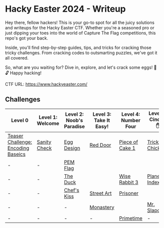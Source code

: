 # Hacky Easter 2024 - Writeup
Hey there, fellow hackers! This is your go-to spot for all the juicy solutions and writeups for the Hacky Easter CTF. Whether you're a seasoned pro or just dipping your toes into the world of Capture The Flag competitions, this repo's got your back.

Inside, you'll find step-by-step guides, tips, and tricks for cracking those tricky challenges. From cracking codes to outsmarting puzzles, we've got it all covered.

So, what are you waiting for? Dive in, explore, and let's crack some eggs! 🥚🔓 Happy hacking!

CTF URL: https://www.hackyeaster.com/ 

## Challenges
| Level 0 | Level 1: Welcome | Level 2: Noob's Paradise | Level 3: Take It Easy! | Level 4: Number Four | Level 5: Cinque ✋ | Level 6: Hexagon | Level 7 | Level 8 | Level 9 |
| ------- | ------- | ------- | ------- | ------- | ------- | ------- | ------- | ------- | ------- |
|[Teaser Challenge: Encoding Baseics](<Level 0 - Teaser/README.md>)|[Sanity Check](<Level 1 - Welcome/Sanitiy Check/README.md>)|[Egg Design](<Level 2 - Noob's Paradise/Egg Design/README.md>)|[Red Door](<Level 3 - Take It Easy/Red Door/README.md>)|[Piece of Cake 1](<Level 4 - Number Four/Piece of Cake 1/README.md>)|[Tricky Chicken](<Level 5 - Cinque ✋/Tricky Chicken/README.md>)|         |         |         |         |
|-|-|[PEM Flag](<Level 2 - Noob's Paradise/PEM Flag/README.md>)|         |         |         |[Hatch Latch](<Level 6 - Hexagon/Hatch Latch/README.md>)|         |         |         |
|-|-|[The Duck](<Level 2 - Noob's Paradise/The Duck/README.md>)|         |[Wise Rabbit 3](<Level 4 - Number Four/Wise Rabbit 3/README.md>)|[Planet Index](<Level 5 - Cinque ✋/Planet Index/README.md>)|         |         |         |         |
|-|-|[Chef's Kiss](<Level 2 - Noob's Paradise/Chef's Kiss 👌/README.md>)|[Street Art](<Level 3 - Take It Easy/Street Art/README.md>)|[Prisoner](<Level 4 - Number Four/Prisoners/README.md>)|         |         |         |         |         |
|-|-|-|[Monastery](<Level 3 - Take It Easy/Monastery/README.md>)|         |[Mr. Slapdash](<Level 5 - Cinque ✋/Mr. Slapdash/README.md>)|         |         |         |         |
|-|-|-|-|[Primetime](<Level 4 - Number Four/Primetime/README.md>)|-|-|         |         |         |